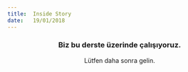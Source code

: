 ```yaml
---
title:  Inside Story
date:   19/01/2018
---
```


### <center>Biz bu derste üzerinde çalışıyoruz.</center>
<center>Lütfen daha sonra gelin.</center>